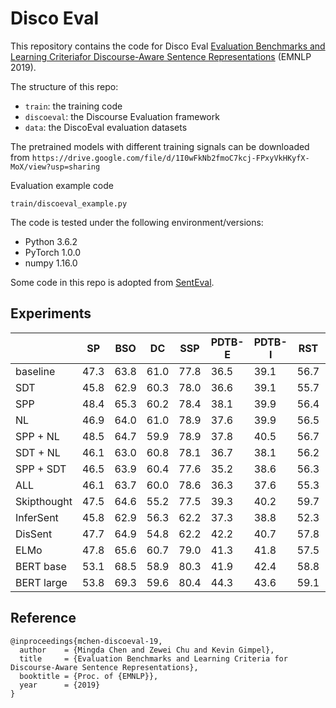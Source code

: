 # Disco Eval

This repository contains the code for Disco Eval
[Evaluation Benchmarks and Learning Criteriafor Discourse-Aware Sentence Representations](https://arxiv.org/abs/1909.00142) (EMNLP 2019).

The structure of this repo:
- ```train```: the training code
- ```discoeval```: the Discourse Evaluation framework
- ```data```: the DiscoEval evaluation datasets

The pretrained models with different training signals can be downloaded from ```https://drive.google.com/file/d/1I0wFkNb2fmoC7kcj-FPxyVkHKyfX-MoX/view?usp=sharing```

Evaluation example code
```
train/discoeval_example.py
```

The code is tested under the following environment/versions:
- Python 3.6.2
- PyTorch 1.0.0
- numpy 1.16.0

Some code in this repo is adopted from [SentEval](https://github.com/facebookresearch/SentEval). 


## Experiments
||SP                           |BSO   |DC                                           |SSP |PDTB-E|PDTB-I|RST |AVG |
|------|-----------------------------|------|---------------------------------------------|----|------|------|----|----|
|baseline|47.3                         |63.8  |61.0                                         |77.8|36.5  |39.1  |56.7|54.6|
|SDT   |45.8                         |62.9  |60.3                                         |78.0|36.6  |39.1  |55.7|54.1|
|SPP   |48.4                         |65.3  |60.2                                         |78.4|38.1  |39.9  |56.4|55.2|
|NL    |46.9                         |64.0  |61.0                                         |78.9|37.6  |39.9  |56.5|55.0|
|SPP + NL|48.5                         |64.7  |59.9                                         |78.9|37.8  |40.5  |56.7|55.3|
|SDT + NL|46.1                         |63.0  |60.8                                         |78.1|36.7  |38.1  |56.2|54.1|
|SPP + SDT|46.5                         |63.9  |60.4                                         |77.6|35.2  |38.6  |56.3|54.1|
|ALL   |46.1                         |63.7  |60.0                                         |78.6|36.3  |37.6  |55.3|53.9|
|Skipthought|47.5                         |64.6  |55.2                                         |77.5|39.3  |40.2  |59.7|54.8|
|InferSent|45.8                         |62.9  |56.3                                         |62.2|37.3  |38.8  |52.3|50.8|
|DisSent|47.7                         |64.9  |54.8                                         |62.2|42.2  |40.7  |57.8|52.9|
|ELMo  |47.8                         |65.6  |60.7                                         |79.0|41.3  |41.8  |57.5|56.2|
|BERT base|53.1                         |68.5  |58.9                                         |80.3|41.9  |42.4  |58.8|57.7|
|BERT large|53.8                         |69.3  |59.6                                         |80.4|44.3  |43.6  |59.1|58.6|


## Reference

```
@inproceedings{mchen-discoeval-19,
  author    = {Mingda Chen and Zewei Chu and Kevin Gimpel},
  title     = {Evaluation Benchmarks and Learning Criteria for Discourse-Aware Sentence Representations},
  booktitle = {Proc. of {EMNLP}},
  year      = {2019}
}
```

